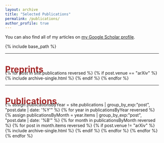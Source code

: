 ```yaml
---
layout: archive
title: "Selected Publications"
permalink: /publications/
author_profile: true
---
```


You can also find all of my articles on <a href="https://scholar.google.com/citations?user=vu1pDZgAAAAJ" target="_blank">my Google Scholar profile</a>.

{% include base_path %}

---

<!-- <h1 style="margin: 1.25em 0px -0.5em; padding: 0px; color: brown;">Theses</h1>
{% for post in site.publications reversed %}
  {% if post.venue == "UCLA Electronic Theses and Dissertations" %}
    {% include archive-single.html %}
  {% endif %}
{% endfor %} -->

<h1 style="margin: 1.25em 0px -0.5em; padding: 0px; color: brown;">Preprints</h1>
{% for post in site.publications reversed %}
  {% if post.venue == "arXiv" %}
    {% include archive-single.html %}
  {% endif %}
{% endfor %}

---

<h1 style="margin: 1.25em 0px -0.5em; padding: 0px; color: brown;">Publications</h1>
{% assign publicationsByYear = site.publications | group_by_exp:"post", "post.date | date: '%Y'" %}
{% for year in publicationsByYear reversed %}
<!--   <h1 style="margin: 1.5em 0px -0.5em; padding: 0px; color: brown;">{{ year.name }}</h1> -->
  {% assign publicationsByMonth = year.items | group_by_exp:"post", "post.date | date: '%B'" %}
  {% for month in publicationsByMonth reversed %}
    {% for post in month.items reversed %}
      {% if post.venue != "arXiv" %}
        {% include archive-single.html %}
      {% endif %}
    {% endfor %}
  {% endfor %}
{% endfor %}

